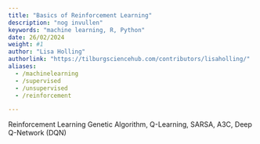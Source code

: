 ```yaml
---
title: "Basics of Reinforcement Learning"
description: "nog invullen"
keywords: "machine learning, R, Python"
date: 26/02/2024
weight: #1
author: "Lisa Holling"
authorlink: "https://tilburgsciencehub.com/contributors/lisaholling/"
aliases:
  - /machinelearning
  - /supervised
  - /unsupervised
  - /reinforcement

---
```

Reinforcement Learning
Genetic Algorithm, Q-Learning, SARSA, A3C, Deep Q-Network (DQN)